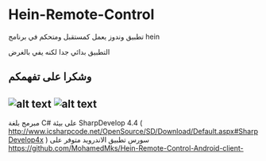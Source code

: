 # Hein-Remote-Control

تطبيق وندوز  يعمل كمستقبل ومتحكم في
برنامج hein

التطبيق بدائي جدا لكنه يفي بالغرض

وشكرا على تفهمكم
--
![alt text](https://i.imgur.com/r8dTyU4.jpg)
![alt text](https://i.imgur.com/Mw2FtTZ.jpg)
--
مبرمج بلغة C# على بيئة
SharpDevelop 4.4  ( http://www.icsharpcode.net/OpenSource/SD/Download/Default.aspx#SharpDevelop4x )
سورس تطبيق الاندرويد متوفر على  https://github.com/MohamedMks/Hein-Remote-Control-Android-client-
